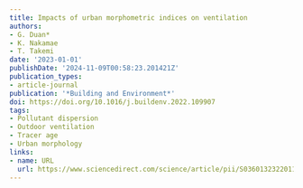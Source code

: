 ```yaml
---
title: Impacts of urban morphometric indices on ventilation
authors:
- G. Duan*
- K. Nakamae
- T. Takemi
date: '2023-01-01'
publishDate: '2024-11-09T00:58:23.201421Z'
publication_types:
- article-journal
publication: '*Building and Environment*'
doi: https://doi.org/10.1016/j.buildenv.2022.109907
tags:
- Pollutant dispersion
- Outdoor ventilation
- Tracer age
- Urban morphology
links:
- name: URL
  url: https://www.sciencedirect.com/science/article/pii/S0360132322011374
---
```

